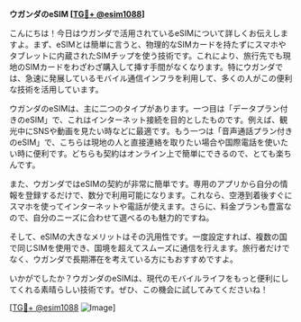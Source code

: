 **ウガンダのeSIM [[TG💪+ @esim1088](https://t.me/s/esim1088)]**

こんにちは！今日はウガンダで活用されているeSIMについて詳しくお伝えしますよ。まず、eSIMとは簡単に言うと、物理的なSIMカードを持たずにスマホやタブレットに内蔵されたSIMチップを使う技術です。これにより、旅行先でも現地のSIMカードをわざわざ購入して挿す手間がなくなります。特にウガンダでは、急速に発展しているモバイル通信インフラを利用して、多くの人がこの便利な技術を活用しています。

ウガンダのeSIMは、主に二つのタイプがあります。一つ目は「データプラン付きのeSIM」で、これはインターネット接続を目的としたものです。例えば、観光中にSNSや動画を見たい時などに最適です。もう一つは「音声通話プラン付きのeSIM」で、こちらは現地の人と直接連絡を取りたい場合や国際電話を使いたい時に便利です。どちらも契約はオンライン上で簡単にできるので、とても楽ちんです。

また、ウガンダではeSIMの契約が非常に簡単です。専用のアプリから自分の情報を登録するだけで、数分で利用可能になります。これなら、空港到着後すぐにスマホを使ってインターネットや電話が使えます。さらに、料金プランも豊富なので、自分のニーズに合わせて選べるのも魅力的ですね。

そして、eSIMの大きなメリットはその汎用性です。一度設定すれば、複数の国で同じSIMを使用でき、国境を超えてスムーズに通信を行えます。旅行者だけでなく、ウガンダで長期滞在を考えている方にもおすすめですよ。

いかがでしたか？ウガンダのeSIMは、現代のモバイルライフをもっと便利にしてくれる素晴らしい技術です。ぜひ、この機会に試してみてくださいね！

[[TG💪+ @esim1088](https://t.me/s/esim1088) ![Image](https://i.postimg.cc/Y0z9fWf4/image.png)]